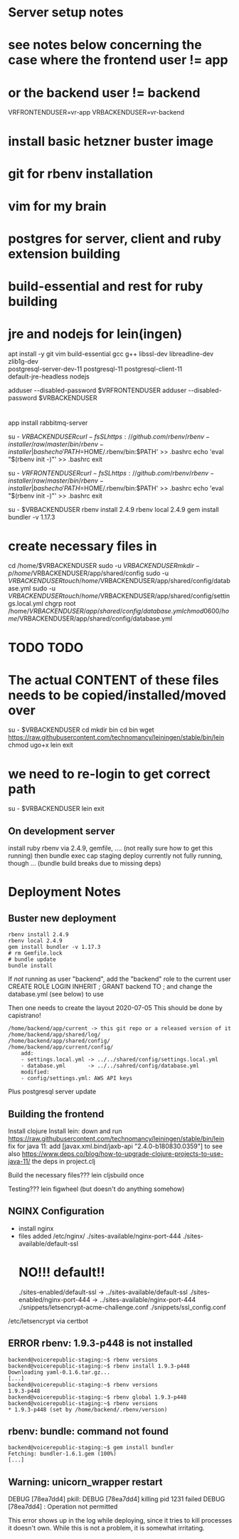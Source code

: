 Server setup notes
===================

# see notes below concerning the case where the frontend user != app
# or the backend user != backend
VRFRONTENDUSER=vr-app
VRBACKENDUSER=vr-backend

# install basic hetzner buster image

# git for rbenv installation
# vim for my brain
# postgres for server, client and ruby extension building
# build-essential and rest for ruby building
# jre and nodejs for lein(ingen)
apt install -y git vim build-essential gcc g++ libssl-dev libreadline-dev zlib1g-dev \
	postgresql-server-dev-11 postgresql-11  postgresql-client-11	\
	default-jre-headless nodejs


adduser --disabled-password $VRFRONTENDUSER
adduser --disabled-password $VRBACKENDUSER

#
app install rabbitmq-server

su - $VRBACKENDUSER
curl -fsSL https://github.com/rbenv/rbenv-installer/raw/master/bin/rbenv-installer | bash
echo 'PATH=$HOME/.rbenv/bin:$PATH' >> .bashrc        
echo 'eval "$(rbenv init -)"' >> .bashrc
exit

su - $VRFRONTENDUSER
curl -fsSL https://github.com/rbenv/rbenv-installer/raw/master/bin/rbenv-installer | bash
echo 'PATH=$HOME/.rbenv/bin:$PATH' >> .bashrc             
echo 'eval "$(rbenv init -)"' >> .bashrc
exit

su - $VRBACKENDUSER
rbenv install 2.4.9
rbenv local 2.4.9
gem install bundler -v 1.17.3


# create necessary files in
cd /home/$VRBACKENDUSER
sudo -u $VRBACKENDUSER mkdir -p /home/$VRBACKENDUSER/app/shared/config
sudo -u $VRBACKENDUSER touch /home/$VRBACKENDUSER/app/shared/config/database.yml
sudo -u $VRBACKENDUSER touch /home/$VRBACKENDUSER/app/shared/config/settings.local.yml
chgrp root /home/$VRBACKENDUSER/app/shared/config/database.yml
chmod 0600 /home/$VRBACKENDUSER/app/shared/config/database.yml
# TODO TODO
# The actual **CONTENT** of these files needs to be copied/installed/moved over


su - $VRBACKENDUSER
cd
mkdir bin
cd bin
wget https://raw.githubusercontent.com/technomancy/leiningen/stable/bin/lein
chmod ugo+x lein
exit

# we need to re-login to get correct path
su - $VRBACKENDUSER
lein
exit





On development server
----------------------
install ruby rbenv via 2.4.9, gemfile, .... (not really sure how to get this running)
then
	 bundle exec cap staging deploy
currently not fully running, though ... (bundle build breaks due to missing deps)


Deployment Notes
================


Buster new deployment
---------------------

    rbenv install 2.4.9
    rbenv local 2.4.9
    gem install bundler -v 1.17.3
    # rm Gemfile.lock
    # bundle update
    bundle install

If *not* running as user "backend", add the "backend" role to the current user
	CREATE ROLE <username> LOGIN INHERIT ;
	GRANT backend TO <username> ;
and change the database.yml (see below) to use <username>

Then one needs to create the layout
2020-07-05
This should be done by capistrano!

	/home/backend/app/current -> this git repo or a released version of it
	/home/backend/app/shared/log/
	/home/backend/app/shared/config/
	/home/backend/app/current/config/
		add:
		- settings.local.yml -> ../../shared/config/settings.local.yml
		- database.yml       -> ../../sahred/config/database.yml
		modified:
		- config/settings.yml: AWS API keys


Plus postgresql server update



Building the frontend
----------------------

Install clojure
Install lein:
	down and run https://raw.githubusercontent.com/technomancy/leiningen/stable/bin/lein
fix for java 11: add [javax.xml.bind/jaxb-api "2.4.0-b180830.0359"] to 
see also https://www.deps.co/blog/how-to-upgrade-clojure-projects-to-use-java-11/
the deps in project.clj

Build the necessary files???
	lein cljsbuild once

Testing???
	lein figwheel
(but doesn't do anything somehow)



NGINX Configuration
-------------------

- install nginx
- files added
    /etc/nginx/
	./sites-available/nginx-port-444
	./sites-available/default-ssl
	# NO!!! default!!
	./sites-enabled/default-ssl -> ../sites-available/default-ssl
	./sites-enabled/nginx-port-444 -> ../sites-available/nginx-port-444
	./snippets/letsencrypt-acme-challenge.conf
	./snippets/ssl_config.conf

/etc/letsencrypt via certbot



ERROR rbenv: 1.9.3-p448 is not installed
----------------------------------------

    backend@voicerepublic-staging:~$ rbenv versions
    backend@voicerepublic-staging:~$ rbenv install 1.9.3-p448
    Downloading yaml-0.1.6.tar.gz...
    [...]
    backend@voicerepublic-staging:~$ rbenv versions
    1.9.3-p448
    backend@voicerepublic-staging:~$ rbenv global 1.9.3-p448
    backend@voicerepublic-staging:~$ rbenv versions
    * 1.9.3-p448 (set by /home/backend/.rbenv/version)
  

rbenv: bundle: command not found
--------------------------------

    backend@voicerepublic-staging:~$ gem install bundler
    Fetching: bundler-1.6.1.gem (100%)
    [...]


Warning: unicorn_wrapper restart
--------------------------------
DEBUG [78ea7dd4]  pkill:
DEBUG [78ea7dd4]  killing pid 1231 failed
DEBUG [78ea7dd4]  : Operation not permitted

This error shows up in the log while deploying, since it tries to kill
processes it doesn't own. While this is not a problem, it is somewhat
irritating.
